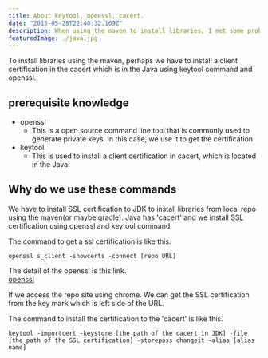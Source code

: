 ```yaml
---
title: About keytool, openssl, cacert.
date: "2015-05-28T22:40:32.169Z"
description: When using the maven to install libraries, I met some problems to set Java. This solution is very interesting for me so that I note this.
featuredImage: ./java.jpg
---
```


To install libraries using the maven, perhaps we have to install a client certification in the cacert which is in the Java using keytool command and openssl.

## prerequisite knowledge 

- openssl
  - This is a open source command line tool that is commonly used to generate private keys. In this case, we use it to get the certification.
- keytool
  - This is used to install a client certification in cacert, which is located in the Java.

## Why do we use these commands
We have to install SSL certification to JDK to install libraries from local repo using the maven(or maybe gradle). Java has 'cacert' and we install SSL certification using openssl and keytool command.

The command to get a ssl certification is like this.
```command
openssl s_client -showcerts -connect [repo URL]
```

The detail of the openssl is this link.  
[openssl](https://www.tohoho-web.com/ex/openssl.html)

If we access the repo site using chrome. We can get the SSL certification from the key mark which is left side of the URL.

The command to install the certification to the 'cacert' is like this.
```command
keytool -importcert -keystore [the path of the cacert in JDK] -file [the path of the SSL certification] -storepass changeit -alias [alias name]
```
